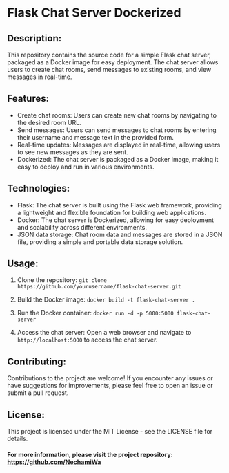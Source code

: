 # Flask Chat Server Dockerized

## Description:

This repository contains the source code for a simple Flask chat server, packaged as a Docker image for easy deployment. The chat server allows users to create chat rooms, send messages to existing rooms, and view messages in real-time.

## Features:
- Create chat rooms: Users can create new chat rooms by navigating to the desired room URL.
- Send messages: Users can send messages to chat rooms by entering their username and message text in the provided form.
- Real-time updates: Messages are displayed in real-time, allowing users to see new messages as they are sent.
- Dockerized: The chat server is packaged as a Docker image, making it easy to deploy and run in various environments.

## Technologies:
- Flask: The chat server is built using the Flask web framework, providing a lightweight and flexible foundation for building web applications.
- Docker: The chat server is Dockerized, allowing for easy deployment and scalability across different environments.
- JSON data storage: Chat room data and messages are stored in a JSON file, providing a simple and portable data storage solution.

## Usage:


1. Clone the repository: `git clone https://github.com/yourusername/flask-chat-server.git`


2. Build the Docker image: `docker build -t flask-chat-server .`


3. Run the Docker container: `docker run -d -p 5000:5000 flask-chat-server`


4. Access the chat server: Open a web browser and navigate to `http://localhost:5000` to access the chat server.

## Contributing:
Contributions to the project are welcome! If you encounter any issues or have suggestions for improvements, please feel free to open an issue or submit a pull request.

## License:
This project is licensed under the MIT License - see the LICENSE file for details.



#### For more information, please visit the project repository: https://github.com/NechamiWa